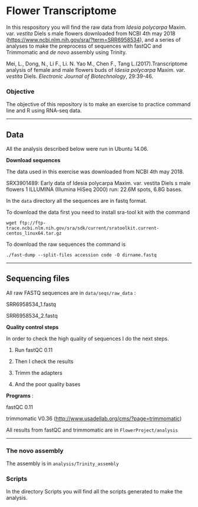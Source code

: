# Flower Transcriptome


In this respository you will find the raw data from *Idesia polycarpa* Maxim. var. *vestita* Diels s male flowers downloaded from NCBI 4th may 2018 (https://www.ncbi.nlm.nih.gov/sra/?term=SRR6958534), and a series of analyses to make the preprocess of sequences  with fastQC and Trimmomatic and *de novo* assembly using Trinity.

Mei, L., Dong, N., Li F., Li. N. Yao M., Chen F., Tang L.(2017).Transcriptome analysis of female and male flowers buds of *Idesia polycarpa* Maxim. var. *vestita* Diels. *Electronic Journal of Biotechnology*, 29:39-46.

### Objective

The objective of this repository is to make an exercise to practice command line and R using RNA-seq data.

- - -




## Data

All the analysis described below were run in Ubuntu 14.06.

**Download sequences**

The data used in this exercise was downloaded from NCBI 4th may 2018.

SRX3901489: Early data of Idesia polycarpa Maxim. var. vestita Diels s male flowers
1 ILLUMINA (Illumina HiSeq 2000) run: 22.6M spots, 6.8G bases.


In the `data` directory all the sequences are in fastq format.


To download the data first you need to install sra-tool kit with the command

`wget ftp://ftp-trace.ncbi.nlm.nih.gov/sra/sdk/current/sratoolkit.current-centos_linux64.tar.gz` 

To download the raw sequences the command is


`./fast-dump --split-files accession code -O dirname.fastq`

- - -


## Sequencing files

All raw FASTQ sequences are in `data/seqs/raw_data` :

SRR6958534_1.fastq

SRR6958534_2.fastq

**Quality control steps**

In order to check the high quality of sequences I do the next steps.

1. Run fastQC 0.11

2. Then I check the results

3. Trimm the adapters 

4. And the poor quality bases 

**Programs** :

fastQC 0.11

trimmomatic V0.36 (http://www.usadellab.org/cms/?page=trimmomatic)

All results from fastQC and trimmomatic are in `FlowerProject/analysis`

- - -

### The novo assembly

The assembly is in `analysis/Trinity_assembly`

### Scripts

In the directory Scripts you will find all the scripts generated to make the analysis.




